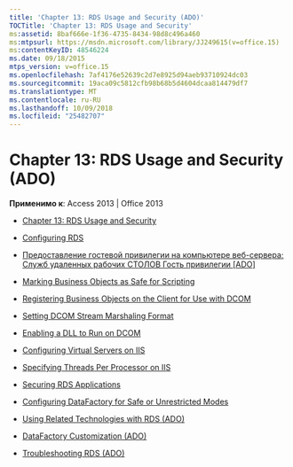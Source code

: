 ```yaml
---
title: 'Chapter 13: RDS Usage and Security (ADO)'
TOCTitle: 'Chapter 13: RDS Usage and Security'
ms:assetid: 8baf666e-1f36-4735-8434-98d8c496a460
ms:mtpsurl: https://msdn.microsoft.com/library/JJ249615(v=office.15)
ms:contentKeyID: 48546224
ms.date: 09/18/2015
mtps_version: v=office.15
ms.openlocfilehash: 7af4176e52639c2d7e8925d94aeb93710924dc03
ms.sourcegitcommit: 19aca09c5812cfb98b68b5d4604dcaa814479df7
ms.translationtype: MT
ms.contentlocale: ru-RU
ms.lasthandoff: 10/09/2018
ms.locfileid: "25482707"
---
```

# <a name="chapter-13-rds-usage-and-security-ado"></a>Chapter 13: RDS Usage and Security (ADO)


**Применимо к**: Access 2013 | Office 2013



  - [Chapter 13: RDS Usage and Security](chapter-13-rds-usage-and-security.md)

  - [Configuring RDS](configuring-rds.md)

  - [Предоставление гостевой привилегии на компьютере веб-сервера; Служб удаленных рабочих СТОЛОВ Гость привилегии \[ADO\]](granting-guest-privileges-to-a-web-server-computer;-rds-guest-privileges.md)

  - [Marking Business Objects as Safe for Scripting](marking-business-objects-as-safe-for-scripting.md)

  - [Registering Business Objects on the Client for Use with DCOM](registering-business-objects-on-the-client-for-use-with-dcom.md)

  - [Setting DCOM Stream Marshaling Format](setting-dcom-stream-marshaling-format.md)

  - [Enabling a DLL to Run on DCOM](enabling-a-dll-to-run-on-dcom.md)

  - [Configuring Virtual Servers on IIS](configuring-virtual-servers-on-iis.md)

  - [Specifying Threads Per Processor on IIS](specifying-threads-per-processor-on-iis.md)

  - [Securing RDS Applications](securing-rds-applications.md)

  - [Configuring DataFactory for Safe or Unrestricted Modes](configuring-datafactory-for-safe-or-unrestricted-modes.md)

  - [Using Related Technologies with RDS (ADO)](using-related-technologies-with-rds-ado.md)

  - [DataFactory Customization (ADO)](datafactory-customization-ado.md)

  - [Troubleshooting RDS (ADO)](troubleshooting-rds-ado.md)

